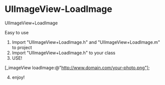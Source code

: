 # UIImageView-LoadImage
UIImageView+LoadImage


Easy to use
1) Import "UIImageView+LoadImage.h" and "UIImageView+LoadImage.m" to project
2) Import "UIImageView+LoadImage.h" to your class
3) USE!

[_imageView loadImage:@"http://www.domain.com/your-photo.png"];

4) enjoy!
